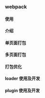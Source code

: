 ### webpack
#### 使用

#### 介绍

#### 单页面打包

#### 多页面打包

#### 打包优化

#### loader 使用及开发

#### plugin 使用及开发